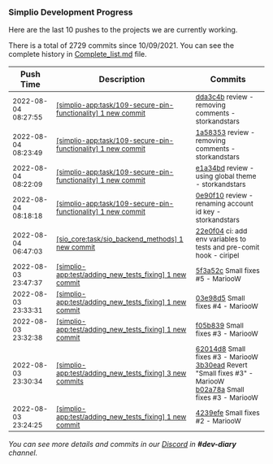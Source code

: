 
### Simplio Development Progress

Here are the last 10 pushes to the projects we are currently working.

There is a total of 2729 commits since 10/09/2021. You can see the complete history in
 [Complete_list.md](Complete_list.md) file.

| Push Time | Description | Commits |
| --- | --- | --- |
| <sub>2022-08-04 08:27:55</sub> | <sub>[[simplio-app:task/109\-secure\-pin\-functionality] 1 new commit](https://github.com/SimplioOfficial/simplio-app/commit/dda3c4b3e16a38b9dbf694a7d4ff437629066d9d)</sub> | <sub>[dda3c4b](https://github.com/SimplioOfficial/simplio-app/commit/dda3c4b3e16a38b9dbf694a7d4ff437629066d9d) review - removing comments - storkandstars</sub> |
| <sub>2022-08-04 08:23:49</sub> | <sub>[[simplio-app:task/109\-secure\-pin\-functionality] 1 new commit](https://github.com/SimplioOfficial/simplio-app/commit/1a58353109d756b42fd57a71835178b080249dfb)</sub> | <sub>[1a58353](https://github.com/SimplioOfficial/simplio-app/commit/1a58353109d756b42fd57a71835178b080249dfb) review - removing comments - storkandstars</sub> |
| <sub>2022-08-04 08:22:09</sub> | <sub>[[simplio-app:task/109\-secure\-pin\-functionality] 1 new commit](https://github.com/SimplioOfficial/simplio-app/commit/e1a34bd3319fe73819cdeb9a1ff9469d62e21d73)</sub> | <sub>[e1a34bd](https://github.com/SimplioOfficial/simplio-app/commit/e1a34bd3319fe73819cdeb9a1ff9469d62e21d73) review - using global theme - storkandstars</sub> |
| <sub>2022-08-04 08:18:18</sub> | <sub>[[simplio-app:task/109\-secure\-pin\-functionality] 1 new commit](https://github.com/SimplioOfficial/simplio-app/commit/0e90f10443baaf60297e7746d8f4a026f8146fa4)</sub> | <sub>[0e90f10](https://github.com/SimplioOfficial/simplio-app/commit/0e90f10443baaf60297e7746d8f4a026f8146fa4) review - renaming account id key - storkandstars</sub> |
| <sub>2022-08-04 06:47:03</sub> | <sub>[[sio_core:task/sio\_backend\_methods] 1 new commit](https://github.com/SimplioOfficial/sio_core/commit/22e0f0461d1b70a02668dc47a0f3055001b2dd24)</sub> | <sub>[22e0f04](https://github.com/SimplioOfficial/sio_core/commit/22e0f0461d1b70a02668dc47a0f3055001b2dd24) ci: add env variables to tests and pre-comit hook - ciripel</sub> |
| <sub>2022-08-03 23:47:37</sub> | <sub>[[simplio-app:test/adding\_new\_tests\_fixing] 1 new commit](https://github.com/SimplioOfficial/simplio-app/commit/5f3a52c8763b4dc2aad50dee86cb7a121cf4aa94)</sub> | <sub>[5f3a52c](https://github.com/SimplioOfficial/simplio-app/commit/5f3a52c8763b4dc2aad50dee86cb7a121cf4aa94) Small fixes #5 - MariooW</sub> |
| <sub>2022-08-03 23:33:31</sub> | <sub>[[simplio-app:test/adding\_new\_tests\_fixing] 1 new commit](https://github.com/SimplioOfficial/simplio-app/commit/03e98d58eb800e768ab1bfffeb200bf9dfc844db)</sub> | <sub>[03e98d5](https://github.com/SimplioOfficial/simplio-app/commit/03e98d58eb800e768ab1bfffeb200bf9dfc844db) Small fixes #4 - MariooW</sub> |
| <sub>2022-08-03 23:32:38</sub> | <sub>[[simplio-app:test/adding\_new\_tests\_fixing] 1 new commit](https://github.com/SimplioOfficial/simplio-app/commit/f05b839115bf2d24c5fdbf5db5eee4c7985a51c4)</sub> | <sub>[f05b839](https://github.com/SimplioOfficial/simplio-app/commit/f05b839115bf2d24c5fdbf5db5eee4c7985a51c4) Small fixes #3 - MariooW</sub> |
| <sub>2022-08-03 23:30:34</sub> | <sub>[[simplio-app:test/adding\_new\_tests\_fixing] 3 new commits](https://github.com/SimplioOfficial/simplio-app/compare/4239efe847d2...b02a78ae68b9)</sub> | <sub>[62014d8](https://github.com/SimplioOfficial/simplio-app/commit/62014d80d596bc3f59210d4761f88f2538d9c55e) Small fixes #3 - MariooW<br>[3b30ead](https://github.com/SimplioOfficial/simplio-app/commit/3b30ead6321ee90a814c753fb025d527082da781) Revert "Small fixes #3" - MariooW<br>[b02a78a](https://github.com/SimplioOfficial/simplio-app/commit/b02a78ae68b94ddd551a8549beaf4838b893a30f) Small fixes #3 - MariooW</sub> |
| <sub>2022-08-03 23:24:25</sub> | <sub>[[simplio-app:test/adding\_new\_tests\_fixing] 1 new commit](https://github.com/SimplioOfficial/simplio-app/commit/4239efe847d23f24f58da3a6250828b9223e4fb4)</sub> | <sub>[4239efe](https://github.com/SimplioOfficial/simplio-app/commit/4239efe847d23f24f58da3a6250828b9223e4fb4) Small fixes #2 - MariooW</sub> |

_You can see more details and commits in our [Discord](https://discord.gg/aKhjuwZmdP) in **#dev-diary** channel._

